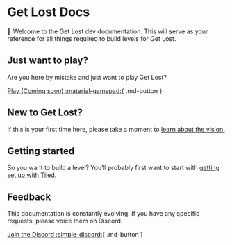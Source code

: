 # Get Lost Docs

👋 Welcome to the Get Lost dev documentation. This will serve as your reference for all things required to build levels for Get Lost.

## Just want to play?

Are you here by mistake and just want to play Get Lost?

[Play (Coming soon) :material-gamepad:](#){ .md-button }

## New to Get Lost?

If this is your first time here, please take a moment to [learn about the vision.](about.md)

## Getting started

So you want to build a level? You'll probably first want to start with [getting set up with Tiled.](tutorials/map/building-a-map.md)

## Feedback

This documentation is constantly evolving. If you have any specific requests, please voice them on Discord.

[Join the Discord :simple-discord:](https://discord.gg/v4AAezkSEu){ .md-button }
